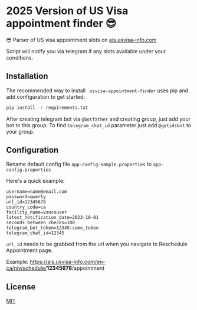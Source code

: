 # 2025 Version of US Visa appointment finder 😎

😎 Parser of US visa appointment slots on [ais.usvisa-info.com](www.ais.usvisa-info.com)

Script will notify you via telegram if any slots available under your conditions.

## Installation

The recommended way to install ```
usvisa-appointment-finder```
 uses pip and add configuration to get started:

```bash
pip install -r requirements.txt
```

After creating telegram bot via `@botfather` and creating group, just add your bot to this group. To find `telegram_chat_id` parameter just add `@getidsbot` to your group.

## Configuration

Rename default config file `app-config-sample.properties` to `app-config.properties`

Here's a quick example:

```properties
username=name@email.com
password=qwerty
url_id=12345678
country_code=ca
facility_name=Vancouver
latest_notification_date=2023-10-01
seconds_between_checks=180
telegram_bot_token=12345:some_token
telegram_chat_id=12345
```

`url_id` needs to be grabbed from the url when you navigate to Reschedule Appointment page.

Example: <https://ais.usvisa-info.com/en-ca/niv/schedule/>**12345678**/appointment

## License

[MIT](./LICENSE)